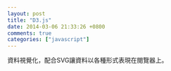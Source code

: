 ```yaml
---
layout: post
title: "D3.js"
date: 2014-03-06 21:33:26 +0800
comments: true
categories: ["javascript"]
---
```


資料視覺化，配合SVG讓資料以各種形式表現在閱覽器上。  
